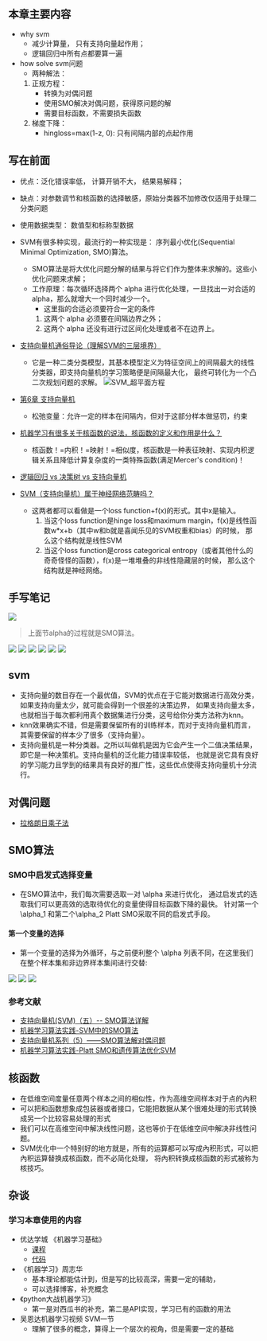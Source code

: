## 本章主要内容
* why svm
    * 减少计算量， 只有支持向量起作用；
    * 逻辑回归中所有点都要算一遍
* how solve svm问题
    * 两种解法：
    1. 正规方程：
        * 转换为对偶问题
        * 使用SMO解决对偶问题，获得原问题的解
        * 需要目标函数，不需要损失函数
    2. 梯度下降：
        * hingloss=max(1-z, 0): 只有间隔内部的点起作用


## 写在前面

* 优点：泛化错误率低， 计算开销不大， 结果易解释；
* 缺点：对参数调节和核函数的选择敏感，原始分类器不加修改仅适用于处理二分类问题
* 使用数据类型： 数值型和标称型数据

* SVM有很多种实现，最流行的一种实现是： 序列最小优化(Sequential Minimal Optimization, SMO)算法。
    * SMO算法是将大优化问题分解的结果与将它们作为整体来求解的。这些小优化问题来求解；
    * 工作原理：每次循环选择两个 alpha 进行优化处理，一旦找出一对合适的 alpha，那么就增大一个同时减少一个。
        * 这里指的合适必须要符合一定的条件
        1. 这两个 alpha 必须要在间隔边界之外；
        2. 这两个 alpha 还没有进行过区间化处理或者不在边界上。

* [支持向量机通俗导论（理解SVM的三层境界）](https://blog.csdn.net/macyang/article/details/38782399)

    * 它是一种二类分类模型，其基本模型定义为特征空间上的间隔最大的线性分类器，即支持向量机的学习策略便是间隔最大化，
    最终可转化为一个凸二次规划问题的求解。
    ![SVM_超平面方程](readme/SVM_超平面方程.png)

* [第6章 支持向量机](https://github.com/apachecn/MachineLearning/blob/master/docs/6.%E6%94%AF%E6%8C%81%E5%90%91%E9%87%8F%E6%9C%BA.md)

    * 松弛变量：允许一定的样本在间隔内，但对于这部分样本做惩罚，约束

* [机器学习有很多关于核函数的说法，核函数的定义和作用是什么？](https://www.zhihu.com/question/24627666)

    * 核函数！=内积！=映射！=相似度，核函数是一种表征映射、实现内积逻辑关系且降低计算复杂度的一类特殊函数(满足Mercer's condition)！

* [逻辑回归 vs 决策树 vs 支持向量机](https://www.jianshu.com/p/fff29251a13c)

* [SVM（支持向量机）属于神经网络范畴吗？](https://www.zhihu.com/question/22290096)
    * 这两者都可以看做是一个loss function+f(x)的形式。其中x是输入。
        1. 当这个loss function是hinge loss和maximum margin，f(x)是线性函数w*x+b（其中w和b就是喜闻乐见的SVM权重和bias）的时候，
        那么这个结构就是线性SVM
        2. 当这个loss function是cross categorical entropy（或者其他什么的奇奇怪怪的函数），f(x)是一堆堆叠的非线性隐藏层的时候，
        那么这个结构就是神经网络。



## 手写笔记

![](readme/svm_手写笔记01.jpg)

> 上面节alpha的过程就是SMO算法。

![](readme/svm_手写笔记02.jpg)
![](readme/svm_手写笔记03.jpg)
![](readme/svm_手写笔记04.jpg)
![](readme/svm_手写笔记05.jpg)
![](readme/svm_手写笔记06.jpg)
![](readme/svm_手写笔记总结.jpg)





## svm 

* 支持向量的数目存在一个最优值，SVM的优点在于它能对数据进行高效分类，如果支持向量太少，就可能会得到一个很差的决策边界，
如果支持向量太多，也就相当于每次都利用真个数据集进行分类，这号给你分类方法称为knn。
* knn效果确实不错，但是需要保留所有的训练样本，而对于支持向量机而言，其需要保留的样本少了很多（支持向量）。
* 支持向量机是一种分类器。之所以叫做机是因为它会产生一个二值决策结果，即它是一种决策机。支持向量机的泛化能力错误率较低，
也就是说它具有良好的学习能力且学到的结果具有良好的推广性，这些优点使得支持向量机十分流行。




## 对偶问题

* [拉格朗日乘子法](https://github.com/jiye-algorithm/math/blob/master/%E6%8B%89%E6%A0%BC%E6%9C%97%E6%97%A5%E4%B9%98%E5%AD%90%E6%B3%95.jpg)





## SMO算法

### SMO中启发式选择变量

* 在SMO算法中，我们每次需要选取一对 \alpha 来进行优化，
通过启发式的选取我们可以更高效的选取待优化的变量使得目标函数下降的最快。
针对第一个 \alpha_1 和第二个\alpha_2 Platt SMO采取不同的启发式手段。

#### 第一个变量的选择

* 第一个变量的选择为外循环，与之前便利整个 \alpha 列表不同，在这里我们在整个样本集和非边界样本集间进行交替:

![](readme/SMO_启发式_第一个alpha选择.png)
![](readme/SMO_启发式_第二个alpha选择.png)
![](readme/kkt条件允许一定的误差.png)


### 参考文献
* [支持向量机(SVM)（五）-- SMO算法详解](https://blog.csdn.net/u011067360/article/details/26503719)
* [机器学习算法实践-SVM中的SMO算法](https://zhuanlan.zhihu.com/p/29212107)
* [支持向量机系列（5）——SMO算法解对偶问题](https://zhuanlan.zhihu.com/p/28299882)
* [机器学习算法实践-Platt SMO和遗传算法优化SVM](https://zhuanlan.zhihu.com/p/30173372)





## 核函数

* 在低维空间度量任意两个样本之间的相似性，作为高维空间样本对于点的內积
* 可以把和函数想象成包装器或者接口，它能把数据从某个很难处理的形式转换成另一个比较容易处理的形式
* 我们可以在高维空间中解决线性问题，这也等价于在低维空间中解决非线性问题。
* SVM优化中一个特别好的地方就是，所有的运算都可以写成內积形式，可以把內积运算替换成核函数，而不必简化处理，
将內积转换成核函数的形式被称为核技巧。





## 杂谈

### 学习本章使用的内容

* 优达学城 《机器学习基础》
    * [课程](https://classroom.udacity.com/courses/ud120/lessons/2252188570/concepts/30294285900923)
    * [代码](https://github.com/udacity/ud120-projects)
* 《机器学习》周志华
    * 基本理论都能估计到，但是写的比较高深，需要一定的辅助，
    * 可以选择博客，补充概念
* 《python大战机器学习》 
    * 第一是对西瓜书的补充，第二是API实现，学习已有的函数的用法
* 吴恩达机器学习视频 SVM一节
    * 理解了很多的概念，算得上一个层次的视角，但是需要一定的基础
